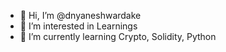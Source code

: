 - 👋 Hi, I’m @dnyaneshwardake
- 👀 I’m interested in Learnings
- 🌱 I’m currently learning Crypto, Solidity, Python

<!---
dnyaneshwardake/dnyaneshwardake is a ✨ special ✨ repository because its `README.md` (this file) appears on your GitHub profile.
You can click the Preview link to take a look at your changes.
--->
